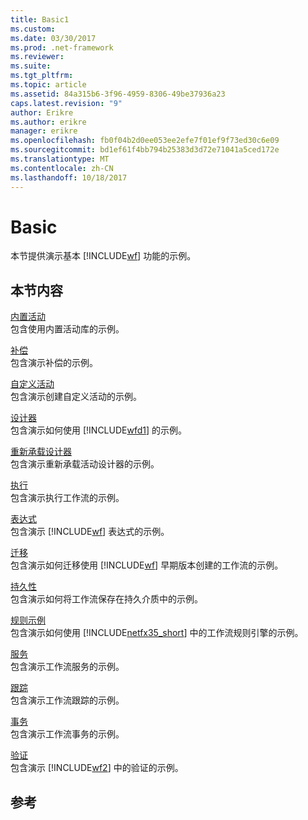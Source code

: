 ```yaml
---
title: Basic1
ms.custom: 
ms.date: 03/30/2017
ms.prod: .net-framework
ms.reviewer: 
ms.suite: 
ms.tgt_pltfrm: 
ms.topic: article
ms.assetid: 84a315b6-3f96-4959-8306-49be37936a23
caps.latest.revision: "9"
author: Erikre
ms.author: erikre
manager: erikre
ms.openlocfilehash: fb0f04b2d0ee053ee2efe7f01ef9f73ed30c6e09
ms.sourcegitcommit: bd1ef61f4bb794b25383d3d72e71041a5ced172e
ms.translationtype: MT
ms.contentlocale: zh-CN
ms.lasthandoff: 10/18/2017
---
```

# <a name="basic"></a>Basic
本节提供演示基本 [!INCLUDE[wf](../../../../includes/wf-md.md)] 功能的示例。  
  
## <a name="in-this-section"></a>本节内容  
 [内置活动](../../../../docs/framework/windows-workflow-foundation/samples/built-in-activities.md)  
 包含使用内置活动库的示例。  
  
 [补偿](../../../../docs/framework/windows-workflow-foundation/samples/compensation-samples.md)  
 包含演示补偿的示例。  
  
 [自定义活动](../../../../docs/framework/windows-workflow-foundation/samples/custom-activities.md)  
 包含演示创建自定义活动的示例。  
  
 [设计器](../../../../docs/framework/windows-workflow-foundation/samples/designer.md)  
 包含演示如何使用 [!INCLUDE[wfd1](../../../../includes/wfd1-md.md)] 的示例。  
  
 [重新承载设计器](../../../../docs/framework/windows-workflow-foundation/samples/designer-rehosting.md)  
 包含演示重新承载活动设计器的示例。  
  
 [执行](../../../../docs/framework/windows-workflow-foundation/samples/execution.md)  
 包含演示执行工作流的示例。  
  
 [表达式](../../../../docs/framework/windows-workflow-foundation/samples/expressions.md)  
 包含演示 [!INCLUDE[wf](../../../../includes/wf-md.md)] 表达式的示例。  
  
 [迁移](../../../../docs/framework/windows-workflow-foundation/samples/migration.md)  
 包含演示如何迁移使用 [!INCLUDE[wf](../../../../includes/wf-md.md)] 早期版本创建的工作流的示例。  
  
 [持久性](../../../../docs/framework/windows-workflow-foundation/samples/persistence.md)  
 包含演示如何将工作流保存在持久介质中的示例。  
  
 [规则示例](../../../../docs/framework/windows-workflow-foundation/samples/rules-samples.md)  
 包含演示如何使用 [!INCLUDE[netfx35_short](../../../../includes/netfx35-short-md.md)] 中的工作流规则引擎的示例。  
  
 [服务](../../../../docs/framework/windows-workflow-foundation/samples/services.md)  
 包含演示工作流服务的示例。  
  
 [跟踪](../../../../docs/framework/windows-workflow-foundation/samples/tracking.md)  
 包含演示工作流跟踪的示例。  
  
 [事务](../../../../docs/framework/windows-workflow-foundation/samples/transactions.md)  
 包含演示工作流事务的示例。  
  
 [验证](../../../../docs/framework/windows-workflow-foundation/samples/validation.md)  
 包含演示 [!INCLUDE[wf2](../../../../includes/wf2-md.md)] 中的验证的示例。  
  
## <a name="reference"></a>参考
